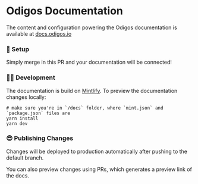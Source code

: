 # Odigos Documentation

The content and configuration powering the Odigos documentation is available at [docs.odigos.io](https://docs.odigos.io)

### 🚀 Setup

Simply merge in this PR and your documentation will be connected!

### 👩‍💻 Development

The documentation is build on [Mintlify](https://www.npmjs.com/package/mintlify). To preview the documentation changes locally:

```
# make sure you're in `/docs` folder, where `mint.json` and `package.json` files are
yarn install
yarn dev
```

### 😎 Publishing Changes

Changes will be deployed to production automatically after pushing to the default branch.

You can also preview changes using PRs, which generates a preview link of the docs.
